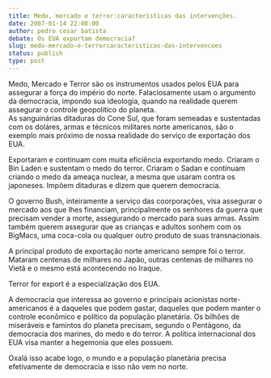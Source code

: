 ```yaml
---
title: Medo, mercado e terror:características das intervenções.
date: 2007-01-14 22:00:00
author: pedro cesar batista
debate: Os EUA exportam democracia?
slug: medo-mercado-e-terrorcaracteristicas-das-intervencoes
status: publish 
type: post
---
```


Medo, Mercado e Terror são os instrumentos usados pelos EUA para assegurar a força do império do norte. Falaciosamente usam o argumento da democracia, impondo sua ideologia, quando na realidade querem assegurar o controle geopolítico do planeta.  
As sanguinárias ditaduras do Cone Sul, que foram semeadas e sustentadas com os doláres, armas e técnicos militares norte americanos, são o exemplo mais próximo de nossa realidade do serviço de exportação dos EUA.  
   
Exportaram e continuam com muita eficiência exportando medo. Criaram o Bin Laden e sustentam o medo do terror. Criaram o Sadan e continuam criando o medo da ameaça nuclear, a mesma que usaram contra os japoneses. Impõem ditaduras e dizem que querem democracia.  
   
O governo Bush, inteiramente a serviço das coorporações, visa assegurar o mercado aos que lhes financiam, principalmente os senhores da guerra que precisam vender a morte, assegurando o mercado para suas armas. Assim também querem assegurar que as crianças e adultos sonhem com os BigMacs, uma coca-cola ou qualquer outro produto de suas transnacionais.  
  
A principal produto de exportação norte americano sempre foi o terror. Mataram centenas de milhares no Japão, outras centenas de milhares no Vietã e o mesmo está acontecendo no Iraque.  
  
 Terror for export é a especialização dos EUA.  
  
A democracia que interessa ao governo e principais acionistas norte-americanos é a daqueles que podem gastar, daqueles que podem manter o controle econômico e político da população planetária. Os bilhões de miseráveis e famintos do planeta precisam, segundo o Pentágono, da democracia dos marines, do medo e do terror. A política internacional dos EUA visa manter a hegemonia que eles possuem.  
   
Oxalá isso acabe logo, o mundo e a população planetária precisa efetivamente de democracia e isso não vem no norte.
